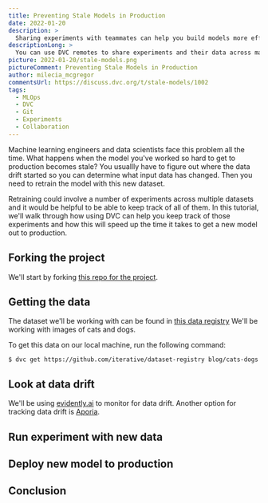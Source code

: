 ```yaml
---
title: Preventing Stale Models in Production
date: 2022-01-20
description: >
  Sharing experiments with teammates can help you build models more efficiently.
descriptionLong: >
  You can use DVC remotes to share experiments and their data across machines.
picture: 2022-01-20/stale-models.png
pictureComment: Preventing Stale Models in Production
author: milecia_mcgregor
commentsUrl: https://discuss.dvc.org/t/stale-models/1002
tags:
  - MLOps
  - DVC
  - Git
  - Experiments
  - Collaboration
---
```


Machine learning engineers and data scientists face this problem all the time.
What happens when the model you've worked so hard to get to production becomes
stale? You usuallly have to figure out where the data drift started so you can
determine what input data has changed. Then you need to retrain the model with
this new dataset.

Retraining could involve a number of experiments across multiple datasets and it
would be helpful to be able to keep track of all of them. In this tutorial,
we'll walk through how using DVC can help you keep track of those experiments
and how this will speed up the time it takes to get a new model out to
production.

## Forking the project

We'll start by forking
[this repo for the project](https://github.com/iterative/stale-model-example).

## Getting the data

The dataset we'll be working with can be found in
[this data registry](https://github.com/iterative/dataset-registry/tree/master/blog)
We'll be working with images of cats and dogs.

To get this data on our local machine, run the following command:

```dvc
$ dvc get https://github.com/iterative/dataset-registry blog/cats-dogs
```

## Look at data drift

We'll be using [evidently.ai](https://docs.evidentlyai.com/) to monitor for data
drift. Another option for tracking data drift is
[Aporia](https://docs.aporia.com/).

## Run experiment with new data

## Deploy new model to production

## Conclusion
